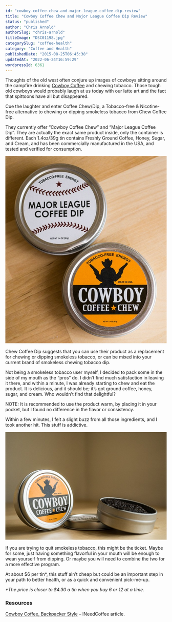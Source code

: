 ```yaml
---
id: "cowboy-coffee-chew-and-major-league-coffee-dip-review"
title: "Cowboy Coffee Chew and Major League Coffee Dip Review"
status: "published"
author: "Chris Arnold"
authorSlug: "chris-arnold"
titleImage: "DSC01198.jpg"
categorySlug: "coffee-health"
category: "Coffee and Health"
publishedDate: "2015-08-25T06:45:38"
updatedAt: "2022-06-24T16:59:29"
wordpressId: 6361
---
```


Thoughts of the old west often conjure up images of cowboys sitting around the campfire drinking [Cowboy Coffee](/cowboy-coffee-backpacker-style/) and chewing tobacco. Those tough old cowboys would probably laugh at us today with our latte art and the fact that spittoons have all but disappeared.

Cue the laughter and enter Coffee Chew/Dip, a Tobacco-free & Nicotine-free alternative to chewing or dipping smokeless tobacco from Chew Coffee Dip.

They currently offer “Cowboy Coffee Chew” and “Major League Coffee Dip”. They are actually the exact same product inside, only the container is different. Each 1.4oz/39g tin contains Freshly Ground Coffee, Honey, Sugar, and Cream, and has been commercially manufactured in the USA, and tested and verified for consumption.

![Chew Coffee Major League Coffee Dip and Cowboy Coffee Chew](DSC01198-561x650.jpg)

Chew Coffee Dip suggests that you can use their product as a replacement for chewing or dipping smokeless tobacco, or can be mixed into your current brand of smokeless chewing tobacco dip.

Not being a smokeless tobacco user myself, I decided to pack some in the side of my mouth as the “pros” do. I didn’t find much satisfaction in leaving it there, and within a minute, I was already starting to chew and eat the product. It is delicious, and it should be; it’s got ground coffee, honey, sugar, and cream. Who wouldn’t find that delightful?

NOTE: It is recommended to use the product warm, by placing it in your pocket, but I found no difference in the flavor or consistency.

Within a few minutes, I felt a slight buzz from all those ingredients, and I took another hit. This stuff is addictive.

![Chew Coffee Major League Coffee Dip and Cowboy Coffee Chew](DSC01196-650x433.jpg)

If you are trying to quit smokeless tobacco, this might be the ticket. Maybe for some, just having something flavorful in your mouth will be enough to wean yourself from dipping. Or maybe you will need to combine the two for a more effective program.

At about $6 per tin\*, this stuff ain’t cheap but could be an important step in your path to better health, or as a quick and convenient pick-me-up.

*\*The price is closer to $4.30 a tin when you buy 6 or 12 at a time.*

### Resources

[Cowboy Coffee, Backpacker Style](/cowboy-coffee-backpacker-style/) – INeedCoffee article.
